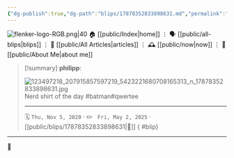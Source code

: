 ```yaml
---
{"dg-publish":true,"dg-path":"blips/17878352833898631.md","permalink":"/blips/17878352833898631/","title":"philipp on instagram @ 2020-11-05"}
---
```



<div class="transclusion internal-embed is-loaded"><div class="markdown-embed">




![flenker-logo-RGB.png|40](/img/user/attachments/flenker-logo-RGB.png)
🏠 [[public/Index\|home]]  ⋮ 🗣️ [[public/all-blips\|blips]] ⋮  📝 [[public/All Articles\|articles]]  ⋮ 🕰️ [[public/now\|now]] ⋮ 🪪 [[public/About Me\|about me]]


</div></div>


> [!summary] **philipp**:
>
> ![123497218_207915857597219_5423221680708165313_n_17878352833898631.jpg](/img/user/attachments/123497218_207915857597219_5423221680708165313_n_17878352833898631.jpg)
> Nerd shirt of the day #batman#qwertee
> - - -
>
> 🗓️ <code>Thu, Nov 5, 2020</code>  · ✏️ <code> Fri, May 2, 2025</code>  · [[public/blips/17878352833898631\|🔗]]
{ #blip}


- - -

 👾
